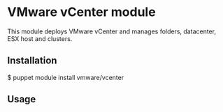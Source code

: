 # VMware vCenter module

This module deploys VMware vCenter and manages folders, datacenter, ESX host and clusters.

## Installation

$ puppet module install vmware/vcenter

## Usage

